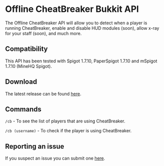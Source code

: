 # Offline CheatBreaker Bukkit API
The Offline CheatBreaker API will allow you to detect when a player is running CheatBreaker, enable and disable HUD modules (soon), allow x-ray for your staff (soon), and much more.

## Compatibility

This API has been tested with Spigot 1.7.10, PaperSpigot 1.7.10 and mSpigot 1.7.10 (MineHQ Spigot).

## Download

The latest release can be found [here](https://github.com/Offline-Cheatbreaker/Offline-CheatBreaker-API/releases/latest).

## Commands

`/cb` - To see the list of players that are using CheatBreaker.

`/cb (username)` - To check if the player is using CheatBreaker.

## Reporting an issue

If you suspect an issue you can submit one [here](https://github.com/Offline-Cheatbreaker/Offline-CheatBreaker-API/issues).
